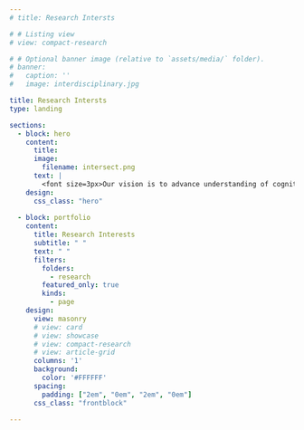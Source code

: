 ```yaml
---
# title: Research Intersts

# # Listing view
# view: compact-research

# # Optional banner image (relative to `assets/media/` folder).
# banner:
#   caption: ''
#   image: interdisciplinary.jpg

title: Research Intersts
type: landing

sections:
  - block: hero
    content:
      title: 
      image:
        filename: intersect.png
      text: |
        <font size=3px>Our vision is to advance understanding of cognition at the intersection of cognitive psychology, neuroscience, and computer science through integrated methodologies. Our research investigates key cognitive processes, such as perception, recognition, reasoning, generalization, cognitive control, learning, memory, and social cognition, to uncover their neural and computational mechanisms and bridge the gap between biological and artificial intelligence systems.</font>
    design:
      css_class: "hero"
  
  - block: portfolio
    content:
      title: Research Interests
      subtitle: " "
      text: " "
      filters:
        folders:
          - research
        featured_only: true
        kinds:
          - page
    design:
      view: masonry
      # view: card
      # view: showcase
      # view: compact-research
      # view: article-grid
      columns: '1'
      background:
        color: '#FFFFFF'
      spacing:
        padding: ["2em", "0em", "2em", "0em"]
      css_class: "frontblock"
  
---
```



